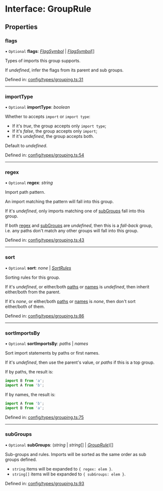 # Interface: GroupRule

## Properties

### flags

• `Optional` **flags**: [*FlagSymbol*](../README.md#flagsymbol) \| [*FlagSymbol*](../README.md#flagsymbol)[]

Types of imports this group supports.

If _undefined_, infer the flags from its parent and sub groups.

Defined in: [config/types/grouping.ts:31](https://github.com/daidodo/format-imports/blob/c136002/src/lib/config/types/grouping.ts#L31)

___

### importType

• `Optional` **importType**: *boolean*

Whether to accepts `import` or `import type`:

- If it's _true_, the group accepts only `import type`;
- If it's _false_, the group accepts only `import`;
- If it's _undefined_, the group accepts both.

Default to _undefined_.

Defined in: [config/types/grouping.ts:54](https://github.com/daidodo/format-imports/blob/c136002/src/lib/config/types/grouping.ts#L54)

___

### regex

• `Optional` **regex**: *string*

Import path pattern.

An import matching the pattern will fall into this group.

If it's _undefined_, only imports matching one of [subGroups](#subGroups) fall into this group.

If both [regex](#regex) and [subGroups](#subGroups) are _undefined_, then this is a _fall-back_ group,
i.e. any paths don't match any other groups will fall into this group.

Defined in: [config/types/grouping.ts:43](https://github.com/daidodo/format-imports/blob/c136002/src/lib/config/types/grouping.ts#L43)

___

### sort

• `Optional` **sort**: *none* \| [*SortRules*](sortrules.md)

Sorting rules for this group.

If it's _undefined_, or either/both [paths](sortrules.md#paths) or [names](sortrules.md#names) is
_undefined_, then inherit either/both from the parent.

If it's _none_, or either/both [paths](sortrules.md#paths) or [names](sortrules.md#names) is
_none_, then don't sort either/both of them.

Defined in: [config/types/grouping.ts:86](https://github.com/daidodo/format-imports/blob/c136002/src/lib/config/types/grouping.ts#L86)

___

### sortImportsBy

• `Optional` **sortImportsBy**: *paths* \| *names*

Sort import statements by paths or first names.

If it's _undefined_, then use the parent's value, or _paths_ if this is a top group.

If by paths, the result is:

```ts
import B from 'a';
import A from 'b';
```

If by names, the result is:

```ts
import A from 'b';
import B from 'a';
```

Defined in: [config/types/grouping.ts:75](https://github.com/daidodo/format-imports/blob/c136002/src/lib/config/types/grouping.ts#L75)

___

### subGroups

• `Optional` **subGroups**: (*string* \| *string*[] \| [*GroupRule*](grouprule.md))[]

Sub-groups and rules. Imports will be sorted as the same order as sub groups defined.
- `string` items will be expanded to `{ regex: elem }`.
- `string[]` items will be expanded to `{ subGroups: elem }`.

Defined in: [config/types/grouping.ts:93](https://github.com/daidodo/format-imports/blob/c136002/src/lib/config/types/grouping.ts#L93)
